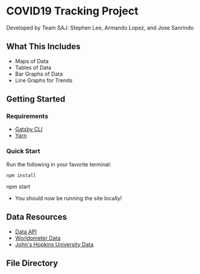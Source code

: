# COVID19 Tracking Project

Developed by Team SAJ: 
Stephen Lee, Armando Lopez, and Jose Sanrindo

## What This Includes
* Maps of Data
* Tables of Data
* Bar Graphs of Data
* Line Graphs for Trends

## Getting Started
### Requirements
* [Gatsby CLI](https://www.npmjs.com/package/gatsby-cli)
* [Yarn](https://yarnpkg.com/en/)

### Quick Start
Run the following in your favorite terminal:
```
npm install
```
npm start

* You should now be running the site locally!

## Data Resources
* [Data API](https://corona.lmao.ninja/docs/#/p)
* [Worldometer Data](https://www.worldometers.info/coronavirus/)
* [John's Hopkins University Data](https://coronavirus.jhu.edu/)

## File Directory
